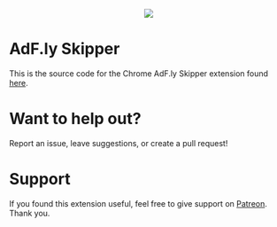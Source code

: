 <p align="center">
  <img src="https://user-images.githubusercontent.com/31970721/30454037-c1dae560-994f-11e7-8622-e86d6f24da88.png"/>
</p>

# AdF.ly Skipper
This is the source code for the Chrome AdF.ly Skipper extension found [here](https://chrome.google.com/webstore/detail/obnfifcganohemahpomajbhocfkdgmjb).

# Want to help out?
Report an issue, leave suggestions, or create a pull request!

# Support
If you found this extension useful, feel free to give support on [Patreon](https://www.patreon.com/sam_code). Thank you.
